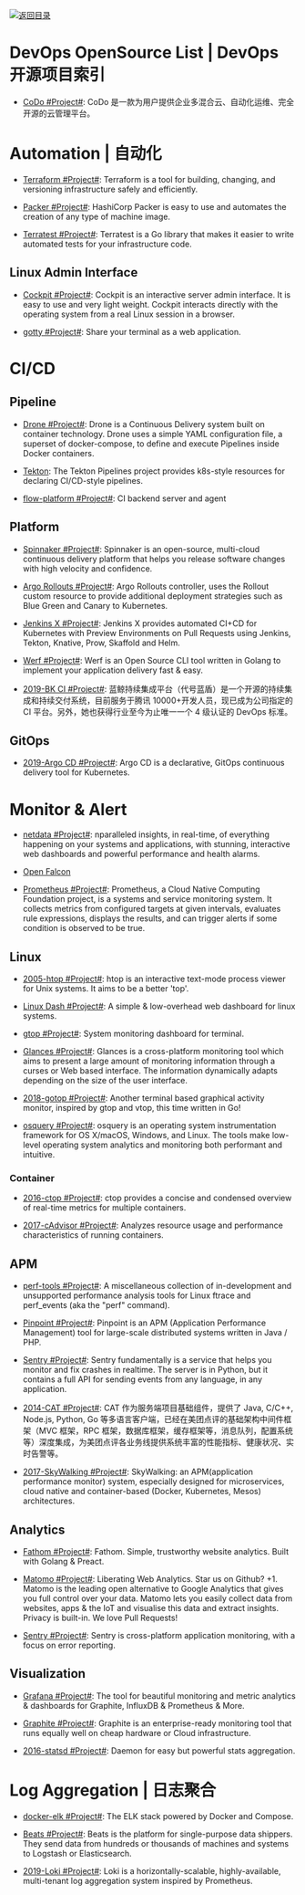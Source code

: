 [![返回目录](https://user-images.githubusercontent.com/5803001/38079637-ff0abcf0-3371-11e8-9b76-ad651620afc7.jpg)](https://github.com/wx-chevalier/Awesome-Lists)

# DevOps OpenSource List | DevOps 开源项目索引

- [CoDo #Project#](https://github.com/opendevops-cn): CoDo 是一款为用户提供企业多混合云、自动化运维、完全开源的云管理平台。

# Automation | 自动化

- [Terraform #Project#](https://www.terraform.io/): Terraform is a tool for building, changing, and versioning infrastructure safely and efficiently.

- [Packer #Project#](https://packer.io/): HashiCorp Packer is easy to use and automates the creation of any type of machine image.

- [Terratest #Project#](https://github.com/gruntwork-io/terratest): Terratest is a Go library that makes it easier to write automated tests for your infrastructure code.

## Linux Admin Interface

- [Cockpit #Project#](https://github.com/cockpit-project/cockpit): Cockpit is an interactive server admin interface. It is easy to use and very light weight. Cockpit interacts directly with the operating system from a real Linux session in a browser.

- [gotty #Project#](https://github.com/yudai/gotty): Share your terminal as a web application.

# CI/CD

## Pipeline

- [Drone #Project#](https://github.com/drone/drone): Drone is a Continuous Delivery system built on container technology. Drone uses a simple YAML configuration file, a superset of docker-compose, to define and execute Pipelines inside Docker containers.

- [Tekton](https://github.com/tektoncd/pipeline): The Tekton Pipelines project provides k8s-style resources for declaring CI/CD-style pipelines.

- [flow-platform #Project#](https://github.com/FlowCI/flow-platform): CI backend server and agent

## Platform

- [Spinnaker #Project#](https://www.spinnaker.io/concepts/): Spinnaker is an open-source, multi-cloud continuous delivery platform that helps you release software changes with high velocity and confidence.

- [Argo Rollouts #Project#](https://github.com/argoproj/argo-rollouts): Argo Rollouts controller, uses the Rollout custom resource to provide additional deployment strategies such as Blue Green and Canary to Kubernetes.

- [Jenkins X #Project#](https://github.com/jenkins-x/jx): Jenkins X provides automated CI+CD for Kubernetes with Preview Environments on Pull Requests using Jenkins, Tekton, Knative, Prow, Skaffold and Helm.

- [Werf #Project#](https://github.com/flant/werf): Werf is an Open Source CLI tool written in Golang to implement your application delivery fast & easy.

- [2019-BK CI #Project#](https://github.com/Tencent/bk-ci): 蓝鲸持续集成平台（代号蓝盾）是一个开源的持续集成和持续交付系统，目前服务于腾讯 10000+开发人员，现已成为公司指定的 CI 平台。另外，她也获得行业至今为止唯一一个 4 级认证的 DevOps 标准。

## GitOps

- [2019-Argo CD #Project#](https://github.com/argoproj/argo-cd): Argo CD is a declarative, GitOps continuous delivery tool for Kubernetes.

# Monitor & Alert

- [netdata #Project#](https://my-netdata.io/): nparalleled insights, in real-time, of everything happening on your systems and applications, with stunning, interactive web dashboards and powerful performance and health alarms.

- [Open Falcon](http://open-falcon.org/)

- [Prometheus #Project#](https://prometheus.io/): Prometheus, a Cloud Native Computing Foundation project, is a systems and service monitoring system. It collects metrics from configured targets at given intervals, evaluates rule expressions, displays the results, and can trigger alerts if some condition is observed to be true.

## Linux

- [2005-htop #Project#](https://github.com/hishamhm/htop): htop is an interactive text-mode process viewer for Unix systems. It aims to be a better 'top'.

- [Linux Dash #Project#](https://github.com/afaqurk/linux-dash): A simple & low-overhead web dashboard for linux systems.

- [gtop #Project#](https://github.com/aksakalli/gtop): System monitoring dashboard for terminal.

- [Glances #Project#](https://github.com/nicolargo/glances): Glances is a cross-platform monitoring tool which aims to present a large amount of monitoring information through a curses or Web based interface. The information dynamically adapts depending on the size of the user interface.

- [2018-gotop #Project#](https://github.com/cjbassi/gotop): Another terminal based graphical activity monitor, inspired by gtop and vtop, this time written in Go!

- [osquery #Project#](https://github.com/facebook/osquery): osquery is an operating system instrumentation framework for OS X/macOS, Windows, and Linux. The tools make low-level operating system analytics and monitoring both performant and intuitive.

### Container

- [2016-ctop #Project#](https://github.com/bcicen/ctop): ctop provides a concise and condensed overview of real-time metrics for multiple containers.

- [2017-cAdvisor #Project#](https://github.com/google/cadvisor): Analyzes resource usage and performance characteristics of running containers.

## APM

- [perf-tools #Project#](https://github.com/brendangregg/perf-tools): A miscellaneous collection of in-development and unsupported performance analysis tools for Linux ftrace and perf_events (aka the "perf" command).

- [Pinpoint #Project#](http://naver.github.io/pinpoint/): Pinpoint is an APM (Application Performance Management) tool for large-scale distributed systems written in Java / PHP.

- [Sentry #Project#](https://github.com/getsentry/sentry): Sentry fundamentally is a service that helps you monitor and fix crashes in realtime. The server is in Python, but it contains a full API for sending events from any language, in any application.

- [2014-CAT #Project#](https://github.com/dianping/cat): CAT 作为服务端项目基础组件，提供了 Java, C/C++, Node.js, Python, Go 等多语言客户端，已经在美团点评的基础架构中间件框架（MVC 框架，RPC 框架，数据库框架，缓存框架等，消息队列，配置系统等）深度集成，为美团点评各业务线提供系统丰富的性能指标、健康状况、实时告警等。

- [2017-SkyWalking #Project#](https://github.com/apache/skywalking): SkyWalking: an APM(application performance monitor) system, especially designed for microservices, cloud native and container-based (Docker, Kubernetes, Mesos) architectures.

## Analytics

- [Fathom #Project#](https://github.com/usefathom/fathom): Fathom. Simple, trustworthy website analytics. Built with Golang & Preact.

- [Matomo #Project#](https://github.com/matomo-org/matomo): Liberating Web Analytics. Star us on Github? +1. Matomo is the leading open alternative to Google Analytics that gives you full control over your data. Matomo lets you easily collect data from websites, apps & the IoT and visualise this data and extract insights. Privacy is built-in. We love Pull Requests!

- [Sentry #Project#](https://github.com/getsentry/sentry): Sentry is cross-platform application monitoring, with a focus on error reporting.

## Visualization

- [Grafana #Project#](https://github.com/grafana/grafana): The tool for beautiful monitoring and metric analytics & dashboards for Graphite, InfluxDB & Prometheus & More.

- [Graphite #Project#](https://graphiteapp.org/): Graphite is an enterprise-ready monitoring tool that runs equally well on cheap hardware or Cloud infrastructure.

- [2016-statsd #Project#](https://github.com/etsy/statsd): Daemon for easy but powerful stats aggregation.

# Log Aggregation | 日志聚合

- [docker-elk #Project#](https://github.com/deviantony/docker-elk): The ELK stack powered by Docker and Compose.

- [Beats #Project#](https://www.elastic.co/products/beats): Beats is the platform for single-purpose data shippers. They send data from hundreds or thousands of machines and systems to Logstash or Elasticsearch.

- [2019-Loki #Project#](https://github.com/grafana/loki): Loki is a horizontally-scalable, highly-available, multi-tenant log aggregation system inspired by Prometheus.

